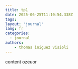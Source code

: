 ```yaml
---
title: tp1
date: 2025-06-25T11:10:54.338Z
tags:
layout: 'journal'
lang: fr
categories: 
  - journal
authors:
    - thomas iniguez visioli
---
```

content ozeuor